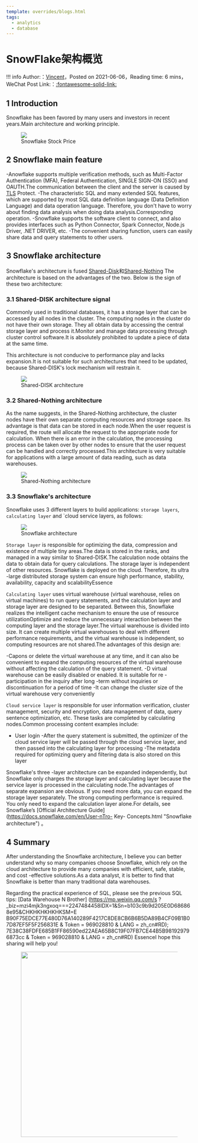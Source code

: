 ```yaml
---
template: overrides/blogs.html
tags:
  - analytics
  - database
---
```


# SnowFlake架构概览

!!! info
    Author:：[Vincent](https://github.com/Realvincentyuan)，Posted on 2021-06-06，Reading time: 6 mins，WeChat Post Link:：[:fontawesome-solid-link:](https://mp.weixin.qq.com/s/772p9v4nJAGX36qBjNC3xA)

## 1 Introduction


Snowflake has been favored by many users and investors in recent years.Main architecture and working principle.


<figure>
  <img src="https://user-images.githubusercontent.com/26101303/132982228-360bd20b-ed29-4ff6-84d3-c77d74169c9f.png"  />

<figcaption> Snowflake Stock Price </figcaption>
</figure>


## 2 Snowflake main feature


-Anowflake supports multiple verification methods, such as Multi-Factor Authentication (MFA), Federal Authentication, SINGLE SIGN-ON (SSO) and OAUTH.The communication between the client and the server is caused by
[TLS](https://en.wikipedia.org/wiki/Transport_Layer_Security "Transport Layer Security")
Protect.
-The characteristic SQL and many extended SQL features, which are supported by most SQL data definition language (Data Definition Language) and data operation language. Therefore, you don't have to worry about finding data analysis when doing data analysis.Corresponding operation.
-Snowflake supports the software client to connect, and also provides interfaces such as Python Connector, Spark Connector, Node.js Driver, .NET DRIVER, etc.
-The convenient sharing function, users can easily share data and query statements to other users.


## 3 Snowflake architecture


Snowflake's architecture is fused
[Shared-Disk](https://en.wikipedia.org/wiki/Shared_disk_architecture "Shared-Disk Architecture")和[Shared-Nothing](https://en.wikipedia.org/wiki/Shared-nothing_architecture "Shared-nothing Architecture")
The architecture is based on the advantages of the two. Below is the sign of these two architecture:


### 3.1 Shared-DISK architecture signal


Commonly used in traditional databases, it has a storage layer that can be accessed by all nodes in the cluster. The computing nodes in the cluster do not have their own storage. They all obtain data by accessing the central storage layer and process it.Monitor and manage data processing through cluster control software.It is absolutely prohibited to update a piece of data at the same time.


This architecture is not conducive to performance play and lacks expansion.It is not suitable for such architectures that need to be updated, because Shared-DISK's lock mechanism will restrain it.


<figure>
  <img src="https://user-images.githubusercontent.com/26101303/132982226-1ccaf053-bddd-4c1c-933a-f555eebd1e29.png"  />

<figcaption> Shared-DISK architecture </figcaption>
</figure>




### 3.2 Shared-Nothing architecture


As the name suggests, in the Shared-Nothing architecture, the cluster nodes have their own separate computing resources and storage space. Its advantage is that data can be stored in each node.When the user request is required, the route will allocate the request to the appropriate node for calculation. When there is an error in the calculation, the processing process can be taken over by other nodes to ensure that the user request can be handled and correctly processed.This architecture is very suitable for applications with a large amount of data reading, such as data warehouses.




<figure>
  <img src="https://user-images.githubusercontent.com/26101303/132982223-b99b67f5-3018-4f47-b03f-ac1f165f76b9.png"  />

<figcaption> Shared-Nothing architecture </figcaption>
</figure>


### 3.3 Snowflake's architecture


Snowflake uses 3 different layers to build applications: `storage layers`, `calculating layer` and `cloud service layers, as follows:


<figure>
  <img src="https://user-images.githubusercontent.com/26101303/132982227-9cb5fbcd-cb8b-4c53-8f8d-448abddb2663.png"  />

<figcaption> Snowflake architecture </figcaption>
</figure>


`Storage layer` is responsible for optimizing the data, compression and existence of multiple tiny areas.The data is stored in the ranks, and managed in a way similar to Shared-DISK.The calculation node obtains the data to obtain data for query calculations. The storage layer is independent of other resources. Snowflake is deployed on the cloud. Therefore, its ultra -large distributed storage system can ensure high performance, stability, availability, capacity and scalabilityEssence


`Calculating layer` uses virtual warehouse (virtual warehouse, relies on virtual machines) to run query statements, and the calculation layer and storage layer are designed to be separated. Between this, Snowflake realizes the intelligent cache mechanism to ensure the use of resource utilizationOptimize and reduce the unnecessary interaction between the computing layer and the storage layer.The virtual warehouse is divided into size. It can create multiple virtual warehouses to deal with different performance requirements, and the virtual warehouse is independent, so computing resources are not shared.The advantages of this design are:


-Capons or delete the virtual warehouse at any time, and it can also be convenient to expand the computing resources of the virtual warehouse without affecting the calculation of the query statement.
-D virtual warehouse can be easily disabled or enabled. It is suitable for re -participation in the inquiry after long -term without inquiries or discontinuation for a period of time
-It can change the cluster size of the virtual warehouse very conveniently


`Cloud service layer` is responsible for user information verification, cluster management, security and encryption, data management of data, query sentence optimization, etc. These tasks are completed by calculating nodes.Common processing content examples include:


- User login
-After the query statement is submitted, the optimizer of the cloud service layer will be passed through the cloud service layer, and then passed into the calculating layer for processing
-The metadata required for optimizing query and filtering data is also stored on this layer


Snowflake's three -layer architecture can be expanded independently, but Snowflake only charges the storage layer and calculating layer because the service layer is processed in the calculating node.The advantages of separate expansion are obvious. If you need more data, you can expand the storage layer separately. The strong computing performance is required. You only need to expand the calculation layer alone.For details, see Snowflake’s
[Official Architecture Guide] (https://docs.snowflake.com/en/User-nTro- Key- Concepts.html "Snowflake architecture")
。


## 4 Summary


After understanding the Snowflake architecture, I believe you can better understand why so many companies choose Snowflake, which rely on the cloud architecture to provide many companies with efficient, safe, stable, and cost -effective solutions.As a data analyst, it is better to find that Snowflake is better than many traditional data warehouses.


Regarding the practical experience of SQL, please see the previous SQL tips:
[Data Warehouse N Brother] (https://mp.weixin.qq.com/s ?_biz=mzi4mjk3ngxoq===2247484458IDX=1&Sn=b103c9b9d205E0D686868e95&CHKHKHKHKHKSM=E B90F75EDCE77E480D76A140289F4217C8DE8CB6B6B5DA89B4CF09B1B07D87EF5F5F256831E & Token = 969028810 & LANG = zh_cn#RD); 7E38C38FDFE685B1FF86590ed22AEA65B8C19F07FB7CE44B5B981929796873cc & Token = 969028810 & LANG = zh_cn#RD)
EssenceI hope this sharing will help you!


<figure>
  <img src="https://cdn.jsdelivr.net/gh/BulletTech2021/Pics/2021-6-14/1623639526512-1080P%20(Full%20HD)%20-%20Tail%20Pic.png" width="500" />

</figure>